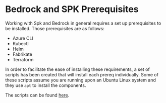 # Bedrock and SPK Prerequisites

Working with Spk and Bedrock in general requires a set up prerequisites to be installed.  Those prerequisites are as follows:

- Azure CLI
- Kubectl
- Helm
- Fabrikate
- Terraform

In order to facilitate the ease of installing these requirements, a set of scripts has been created that will install each prereq individually.  Some of these scripts assume you are running upon an Ubuntu Linux system and they use `apt` to install the components.

The scripts can be found [here](./).
